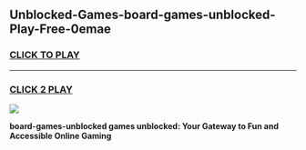 
## Unblocked-Games-board-games-unblocked-Play-Free-0emae
<h3>
<a href="https://premium76.site?title=board-games-unblocked&ref=18A">CLICK TO PLAY</a></h3>
<hr>

<h3>
<a href="https://premium76.site?title=board-games-unblocked&ref=18A">CLICK 2 PLAY</a>
  
</h3>

<a href="https://premium76.site?title=board-games-unblocked&ref=18A"><img src="https://clearcache.store/games.png"></a>


**board-games-unblocked games unblocked: Your Gateway to Fun and Accessible Online Gaming**
